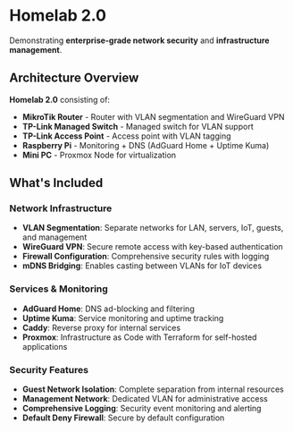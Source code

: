 # Homelab 2.0

Demonstrating **enterprise-grade network security** and **infrastructure management**.

## Architecture Overview

**Homelab 2.0** consisting of:
- **MikroTik Router** - Router with VLAN segmentation and WireGuard VPN
- **TP-Link Managed Switch** - Managed switch for VLAN support
- **TP-Link Access Point** - Access point with VLAN tagging
- **Raspberry Pi** - Monitoring + DNS (AdGuard Home + Uptime Kuma)
- **Mini PC** - Proxmox Node for virtualization

## What's Included

### Network Infrastructure
- **VLAN Segmentation**: Separate networks for LAN, servers, IoT, guests, and management
- **WireGuard VPN**: Secure remote access with key-based authentication
- **Firewall Configuration**: Comprehensive security rules with logging
- **mDNS Bridging**: Enables casting between VLANs for IoT devices

### Services & Monitoring
- **AdGuard Home**: DNS ad-blocking and filtering
- **Uptime Kuma**: Service monitoring and uptime tracking
- **Caddy**: Reverse proxy for internal services
- **Proxmox**: Infrastructure as Code with Terraform for self-hosted applications

### Security Features
- **Guest Network Isolation**: Complete separation from internal resources
- **Management Network**: Dedicated VLAN for administrative access
- **Comprehensive Logging**: Security event monitoring and alerting
- **Default Deny Firewall**: Secure by default configuration